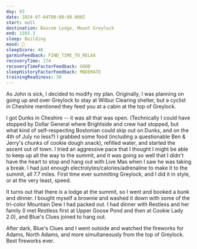 ```yaml
---
day: 93
date: 2024-07-04T00:00:00.000Z
start: null
destination: Bascom Lodge, Mount Greylock
end: 1593.3
sleep: Building
mood: 🙂
sleepScore: 48
garminFeedback: FIND_TIME_TO_RELAX
recoveryTime: 174
recoveryTimeFactorFeedback: GOOD
sleepHistoryFactorFeedback: MODERATE
trainingReadiness: 38
---
```

As John is sick, I decided to modify my plan. Originally, I was planning on going up and over Greylock to stay at Wilbur Clearing shelter, but a cyclist in Cheshire mentioned they feed you at a cabin at the top of Greylock.

I got Dunks in Cheshire -- it was all that was open. (Technically I could have stopped by Dollar General where Brightside and crew had stopped, but what kind of self-respecting Bostonian could skip out on Dunks, and on the 4th of July no less?) I grabbed some food (including a questionable Ben & Jerry's chunks of cookie dough snack), refilled water, and started the ascent out of town. I tried an aggressive pace that I thought I might be able to keep up all the way to the summit, and it was going so well that I didn't have the heart to stop and hang out with Live Mas when I saw he was taking a break. I had just enough electrolytes/calories/adrenaline to make it to the summit, all 7.7 miles. First time ever summiting Greylock, and I did it in style, or at the very least, speed.

It turns out that there *is* a lodge at the summit, so I went and booked a bunk and dinner. I bought myself a brownie and washed it down with some of the tri-color Mountain Dew I had packed out. I had dinner with Restless and her family (I met Restless first at Upper Goose Pond and then at Cookie Lady 2.0), and Blue's Clues joined to hang out.

After dark, Blue's Clues and I went outside and watched the fireworks for Adams, North Adams, and more simultaneously from the top of Greylock. Best fireworks ever.
